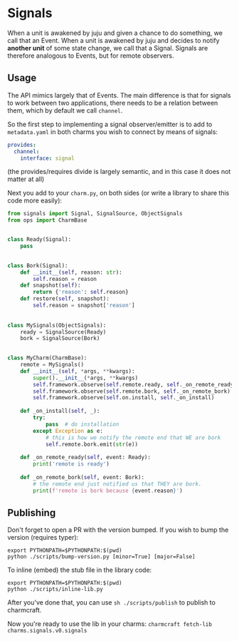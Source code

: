 # Signals

When a unit is awakened by juju and given a chance to do something, we call that an Event.
When a unit is awakened by juju and decides to notify **another unit** of some state change, we call that a Signal.
Signals are therefore analogous to Events, but for remote observers.

## Usage

The API mimics largely that of Events.
The main difference is that for signals to work between two applications, there needs to be a relation between them, which by default we call `channel`.

So the first step to implementing a signal observer/emitter is to add to `metadata.yaml` in both charms you wish to connect by means of signals:
```yaml
provides:
  channel: 
    interface: signal
```

(the provides/requires divide is largely semantic, and in this case it does not matter at all)

Next you add to your `charm.py`, on both sides (or write a library to share this code more easily):
```python
from signals import Signal, SignalSource, ObjectSignals
from ops import CharmBase


class Ready(Signal):
    pass
    

class Bork(Signal):
    def __init__(self, reason: str):
        self.reason = reason
    def snapshot(self):
        return {'reason': self.reason}
    def restore(self, snapshot):
        self.reason = snapshot['reason']
    
        
class MySignals(ObjectSignals):
    ready = SignalSource(Ready)
    bork = SignalSource(Bork)

    
class MyCharm(CharmBase):
    remote = MySignals()
    def __init__(self, *args, **kwargs):
        super().__init__(*args, **kwargs)
        self.framework.observe(self.remote.ready, self._on_remote_ready)
        self.framework.observe(self.remote.bork, self._on_remote_bork)
        self.framework.observe(self.on.install, self._on_install)
        
    def _on_install(self, _):
        try:
            pass  # do installation
        except Exception as e:
            # this is how we notify the remote end that WE are bork
            self.remote.bork.emit(str(e))
        
    def _on_remote_ready(self, event: Ready):
        print('remote is ready')
        
    def _on_remote_bork(self, event: Bork):
        # the remote end just notified us that THEY are bork.
        print(f'remote is bork because {event.reason}')        
```

## Publishing
Don't forget to open a PR with the version bumped. If you wish to bump the version (requires typer):

    export PYTHONPATH=$PYTHONPATH:$(pwd)
    python ./scripts/bump-version.py [minor=True] [major=False]

To inline (embed) the stub file in the library code:

    export PYTHONPATH=$PYTHONPATH:$(pwd)
    python ./scripts/inline-lib.py

After you've done that, you can use `sh ./scripts/publish` to publish to charmcraft.

Now you're ready to use the lib in your charms: `charmcraft fetch-lib charms.signals.v0.signals`

